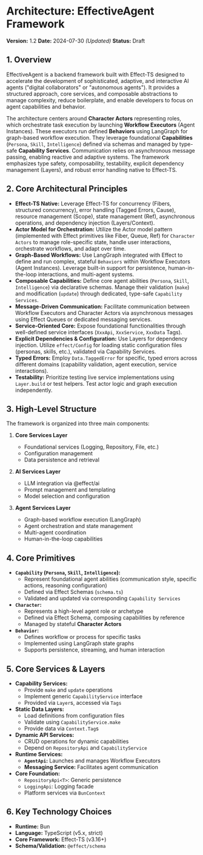 # Architecture: EffectiveAgent Framework

**Version:** 1.2
**Date:** 2024-07-30 *(Updated)*
**Status:** Draft

## 1. Overview

EffectiveAgent is a backend framework built with Effect-TS designed to accelerate the development of sophisticated, adaptive, and interactive AI agents ("digital collaborators" or "autonomous agents"). It provides a structured approach, core services, and composable abstractions to manage complexity, reduce boilerplate, and enable developers to focus on agent capabilities and behavior.

The architecture centers around **Character Actors** representing roles, which orchestrate task execution by launching **Workflow Executors** (Agent Instances). These executors run defined **Behaviors** using LangGraph for graph-based workflow execution. They leverage foundational **Capabilities** (`Persona`, `Skill`, `Intelligence`) defined via schemas and managed by type-safe **Capability Services**. Communication relies on asynchronous message passing, enabling reactive and adaptive systems. The framework emphasizes type safety, composability, testability, explicit dependency management (Layers), and robust error handling native to Effect-TS.

## 2. Core Architectural Principles

*   **Effect-TS Native:** Leverage Effect-TS for concurrency (Fibers, structured concurrency), error handling (Tagged Errors, Cause), resource management (Scope), state management (Ref), asynchronous operations, and dependency injection (Layers/Context).
*   **Actor Model for Orchestration:** Utilize the Actor model pattern (implemented with Effect primitives like Fiber, Queue, Ref) for `Character Actors` to manage role-specific state, handle user interactions, orchestrate workflows, and adapt over time.
*   **Graph-Based Workflows:** Use LangGraph integrated with Effect to define and run complex, stateful `Behaviors` within Workflow Executors (Agent Instances). Leverage built-in support for persistence, human-in-the-loop interactions, and multi-agent systems.
*   **Composable Capabilities:** Define core agent abilities (`Persona`, `Skill`, `Intelligence`) via declarative schemas. Manage their validation (`make`) and modification (`update`) through dedicated, type-safe `Capability Services`.
*   **Message-Driven Communication:** Facilitate communication between Workflow Executors and Character Actors via asynchronous messages using Effect Queues or dedicated messaging services.
*   **Service-Oriented Core:** Expose foundational functionalities through well-defined service interfaces (`XxxApi`, `XxxService`, `XxxData` Tags).
*   **Explicit Dependencies & Configuration:** Use Layers for dependency injection. Utilize `effect/Config` for loading static configuration files (personas, skills, etc.), validated via Capability Services.
*   **Typed Errors:** Employ `Data.TaggedError` for specific, typed errors across different domains (capability validation, agent execution, service interactions).
*   **Testability:** Prioritize testing live service implementations using `Layer.build` or test helpers. Test actor logic and graph execution independently.

## 3. High-Level Structure

The framework is organized into three main components:

1. **Core Services Layer**
   - Foundational services (Logging, Repository, File, etc.)
   - Configuration management
   - Data persistence and retrieval

2. **AI Services Layer**
   - LLM integration via @effect/ai
   - Prompt management and templating
   - Model selection and configuration

3. **Agent Services Layer**
   - Graph-based workflow execution (LangGraph)
   - Agent orchestration and state management
   - Multi-agent coordination
   - Human-in-the-loop capabilities

## 4. Core Primitives

*   **`Capability` (`Persona`, `Skill`, `Intelligence`):**
    *   Represent foundational agent abilities (communication style, specific actions, reasoning configuration)
    *   Defined via Effect Schemas (`schema.ts`)
    *   Validated and updated via corresponding `Capability Services`
*   **`Character`:**
    *   Represents a high-level agent role or archetype
    *   Defined via Effect Schema, composing capabilities by reference
    *   Managed by stateful **Character Actors**
*   **`Behavior`:**
    *   Defines workflow or process for specific tasks
    *   Implemented using LangGraph state graphs
    *   Supports persistence, streaming, and human interaction

## 5. Core Services & Layers

*   **Capability Services:**
    *   Provide `make` and `update` operations
    *   Implement generic `CapabilityService` interface
    *   Provided via `Layer`s, accessed via `Tags`
*   **Static Data Layers:**
    *   Load definitions from configuration files
    *   Validate using `CapabilityService.make`
    *   Provide data via `Context.Tag`s
*   **Dynamic API Services:**
    *   CRUD operations for dynamic capabilities
    *   Depend on `RepositoryApi` and `CapabilityService`
*   **Runtime Services:**
    *   **`AgentApi`:** Launches and manages Workflow Executors
    *   **Messaging Service:** Facilitates agent communication
*   **Core Foundation:**
    *   `RepositoryApi<T>`: Generic persistence
    *   `LoggingApi`: Logging facade
    *   Platform services via `BunContext`

## 6. Key Technology Choices

*   **Runtime:** Bun
*   **Language:** TypeScript (v5.x, strict)
*   **Core Framework:** Effect-TS (v3.16+)
*   **Schema/Validation:** `@effect/schema`